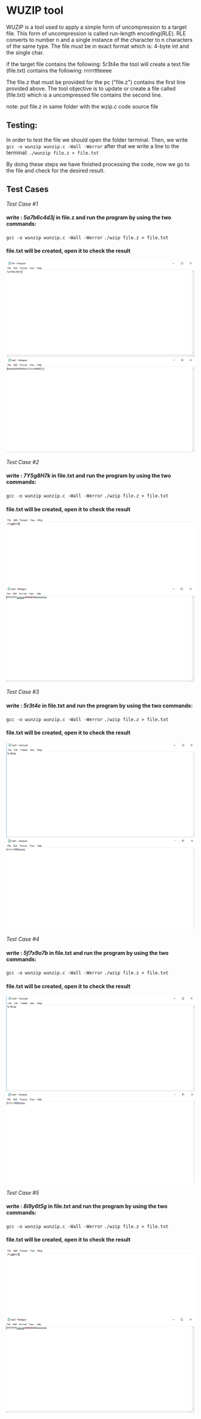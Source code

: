 

# WUZIP tool

WUZIP is a tool used to apply a simple form of uncompression to a target file. This form of uncompression is called run-length encoding(RLE). RLE converts  to number n and a single instance of the character to n characters of the same type. The file must be in exact format which is: 4-byte int and the single char.

if the target file contains the following:
5r3t4e
the tool will create a text file (file.txt) contains the following:
rrrrrttteeee

The file.z that must be provided for the pc ("file.z") contains the first line provided above. The tool objective is to update or create a file called (file.txt) which is a uncompressed file contains the second line.

note: put file.z in same folder with the wzip.c code source file
## Testing:
In order to test the file we should open the folder terminal. Then, we write 
`gcc -o wunzip wunzip.c -Wall -Werror`
after that we write a line to the terminal:
`./wunzip file.z > file.txt`

By doing these steps we have finished processing the code, now we go to the file and check for the desired result.

## Test Cases

*Test Case #1*
#### write : *5a7b6c4d3j* in file.z and run the program by using the two commands:
`gcc -o wunzip wunzip.c -Wall -Werror`
`./wzip file.z > file.txt`
#### file.txt will be created, open it to check the result
![](https://github.com/MahmoudKamal01/OS-project-1/blob/main/WUNZIP/test1.PNG)
![](https://github.com/MahmoudKamal01/OS-project-1/blob/main/WUNZIP/tttest1.PNG)

*Test Case #2*
#### write : *7Y5g8H7k* in file.txt and run the program by using the two commands:
`gcc -o wunzip wunzip.c -Wall -Werror`
`./wzip file.z > file.txt`
#### file.txt will be created, open it to check the result
![](https://github.com/MahmoudKamal01/OS-project-1/blob/main/WUNZIP/tttest2.PNG)
![](https://github.com/MahmoudKamal01/OS-project-1/blob/main/WUNZIP/ttest2.PNG)

*Test Case #3*
#### write : *5r3t4e* in file.txt and run the program by using the two commands:
`gcc -o wunzip wunzip.c -Wall -Werror`
`./wzip file.z > file.txt`
#### file.txt will be created, open it to check the result
![](https://github.com/MahmoudKamal01/OS-project-1/blob/main/WUNZIP/test3.PNG)
![](https://github.com/MahmoudKamal01/OS-project-1/blob/main/WUNZIP/tttest3.PNG)

*Test Case #4*
#### write : *5f7x9o7b* in file.txt and run the program by using the two commands:
`gcc -o wunzip wunzip.c -Wall -Werror`
`./wzip file.z > file.txt`
#### file.txt will be created, open it to check the result
![](https://github.com/MahmoudKamal01/OS-project-1/blob/main/WUNZIP/test3.PNG)
![](https://github.com/MahmoudKamal01/OS-project-1/blob/main/WUNZIP/tttest3.PNG)

*Test Case #5*
#### write : *8i9y6t5g* in file.txt and run the program by using the two commands:
`gcc -o wunzip wunzip.c -Wall -Werror`
`./wzip file.z > file.txt`
#### file.txt will be created, open it to check the result
![](https://github.com/MahmoudKamal01/OS-project-1/blob/main/WUNZIP/tttest2.PNG)
![](https://github.com/MahmoudKamal01/OS-project-1/blob/main/WUNZIP/ttest2.PNG)

